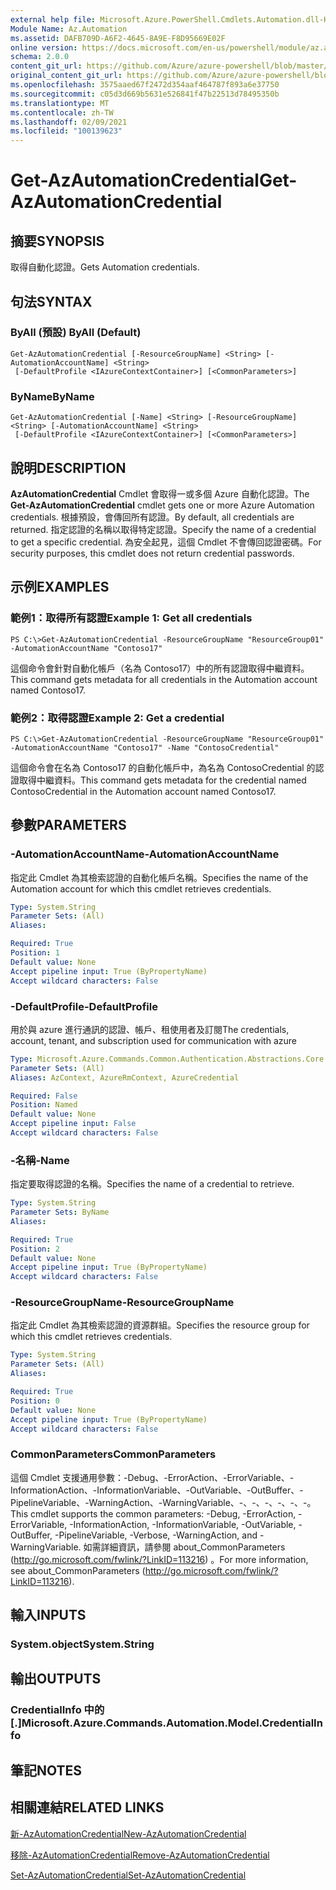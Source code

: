 ```yaml
---
external help file: Microsoft.Azure.PowerShell.Cmdlets.Automation.dll-Help.xml
Module Name: Az.Automation
ms.assetid: DAFB709D-A6F2-4645-8A9E-F8D95669E02F
online version: https://docs.microsoft.com/en-us/powershell/module/az.automation/get-azautomationcredential
schema: 2.0.0
content_git_url: https://github.com/Azure/azure-powershell/blob/master/src/Automation/Automation/help/Get-AzAutomationCredential.md
original_content_git_url: https://github.com/Azure/azure-powershell/blob/master/src/Automation/Automation/help/Get-AzAutomationCredential.md
ms.openlocfilehash: 3575aaed67f2472d354aaf464787f893a6e37750
ms.sourcegitcommit: c05d3d669b5631e526841f47b22513d78495350b
ms.translationtype: MT
ms.contentlocale: zh-TW
ms.lasthandoff: 02/09/2021
ms.locfileid: "100139623"
---
```

# <span data-ttu-id="d05ec-101">Get-AzAutomationCredential</span><span class="sxs-lookup"><span data-stu-id="d05ec-101">Get-AzAutomationCredential</span></span>

## <span data-ttu-id="d05ec-102">摘要</span><span class="sxs-lookup"><span data-stu-id="d05ec-102">SYNOPSIS</span></span>
<span data-ttu-id="d05ec-103">取得自動化認證。</span><span class="sxs-lookup"><span data-stu-id="d05ec-103">Gets Automation credentials.</span></span>

## <span data-ttu-id="d05ec-104">句法</span><span class="sxs-lookup"><span data-stu-id="d05ec-104">SYNTAX</span></span>

### <span data-ttu-id="d05ec-105">ByAll (預設) </span><span class="sxs-lookup"><span data-stu-id="d05ec-105">ByAll (Default)</span></span>
```
Get-AzAutomationCredential [-ResourceGroupName] <String> [-AutomationAccountName] <String>
 [-DefaultProfile <IAzureContextContainer>] [<CommonParameters>]
```

### <span data-ttu-id="d05ec-106">ByName</span><span class="sxs-lookup"><span data-stu-id="d05ec-106">ByName</span></span>
```
Get-AzAutomationCredential [-Name] <String> [-ResourceGroupName] <String> [-AutomationAccountName] <String>
 [-DefaultProfile <IAzureContextContainer>] [<CommonParameters>]
```

## <span data-ttu-id="d05ec-107">說明</span><span class="sxs-lookup"><span data-stu-id="d05ec-107">DESCRIPTION</span></span>
<span data-ttu-id="d05ec-108">**AzAutomationCredential** Cmdlet 會取得一或多個 Azure 自動化認證。</span><span class="sxs-lookup"><span data-stu-id="d05ec-108">The **Get-AzAutomationCredential** cmdlet gets one or more Azure Automation credentials.</span></span>
<span data-ttu-id="d05ec-109">根據預設，會傳回所有認證。</span><span class="sxs-lookup"><span data-stu-id="d05ec-109">By default, all credentials are returned.</span></span>
<span data-ttu-id="d05ec-110">指定認證的名稱以取得特定認證。</span><span class="sxs-lookup"><span data-stu-id="d05ec-110">Specify the name of a credential to get a specific credential.</span></span>
<span data-ttu-id="d05ec-111">為安全起見，這個 Cmdlet 不會傳回認證密碼。</span><span class="sxs-lookup"><span data-stu-id="d05ec-111">For security purposes, this cmdlet does not return credential passwords.</span></span>

## <span data-ttu-id="d05ec-112">示例</span><span class="sxs-lookup"><span data-stu-id="d05ec-112">EXAMPLES</span></span>

### <span data-ttu-id="d05ec-113">範例1：取得所有認證</span><span class="sxs-lookup"><span data-stu-id="d05ec-113">Example 1: Get all credentials</span></span>
```
PS C:\>Get-AzAutomationCredential -ResourceGroupName "ResourceGroup01" -AutomationAccountName "Contoso17"
```

<span data-ttu-id="d05ec-114">這個命令會針對自動化帳戶（名為 Contoso17）中的所有認證取得中繼資料。</span><span class="sxs-lookup"><span data-stu-id="d05ec-114">This command gets metadata for all credentials in the Automation account named Contoso17.</span></span>

### <span data-ttu-id="d05ec-115">範例2：取得認證</span><span class="sxs-lookup"><span data-stu-id="d05ec-115">Example 2: Get a credential</span></span>
```
PS C:\>Get-AzAutomationCredential -ResourceGroupName "ResourceGroup01" -AutomationAccountName "Contoso17" -Name "ContosoCredential"
```

<span data-ttu-id="d05ec-116">這個命令會在名為 Contoso17 的自動化帳戶中，為名為 ContosoCredential 的認證取得中繼資料。</span><span class="sxs-lookup"><span data-stu-id="d05ec-116">This command gets metadata for the credential named ContosoCredential in the Automation account named Contoso17.</span></span>

## <span data-ttu-id="d05ec-117">參數</span><span class="sxs-lookup"><span data-stu-id="d05ec-117">PARAMETERS</span></span>

### <span data-ttu-id="d05ec-118">-AutomationAccountName</span><span class="sxs-lookup"><span data-stu-id="d05ec-118">-AutomationAccountName</span></span>
<span data-ttu-id="d05ec-119">指定此 Cmdlet 為其檢索認證的自動化帳戶名稱。</span><span class="sxs-lookup"><span data-stu-id="d05ec-119">Specifies the name of the Automation account for which this cmdlet retrieves credentials.</span></span>

```yaml
Type: System.String
Parameter Sets: (All)
Aliases:

Required: True
Position: 1
Default value: None
Accept pipeline input: True (ByPropertyName)
Accept wildcard characters: False
```

### <span data-ttu-id="d05ec-120">-DefaultProfile</span><span class="sxs-lookup"><span data-stu-id="d05ec-120">-DefaultProfile</span></span>
<span data-ttu-id="d05ec-121">用於與 azure 進行通訊的認證、帳戶、租使用者及訂閱</span><span class="sxs-lookup"><span data-stu-id="d05ec-121">The credentials, account, tenant, and subscription used for communication with azure</span></span>

```yaml
Type: Microsoft.Azure.Commands.Common.Authentication.Abstractions.Core.IAzureContextContainer
Parameter Sets: (All)
Aliases: AzContext, AzureRmContext, AzureCredential

Required: False
Position: Named
Default value: None
Accept pipeline input: False
Accept wildcard characters: False
```

### <span data-ttu-id="d05ec-122">-名稱</span><span class="sxs-lookup"><span data-stu-id="d05ec-122">-Name</span></span>
<span data-ttu-id="d05ec-123">指定要取得認證的名稱。</span><span class="sxs-lookup"><span data-stu-id="d05ec-123">Specifies the name of a credential to retrieve.</span></span>

```yaml
Type: System.String
Parameter Sets: ByName
Aliases:

Required: True
Position: 2
Default value: None
Accept pipeline input: True (ByPropertyName)
Accept wildcard characters: False
```

### <span data-ttu-id="d05ec-124">-ResourceGroupName</span><span class="sxs-lookup"><span data-stu-id="d05ec-124">-ResourceGroupName</span></span>
<span data-ttu-id="d05ec-125">指定此 Cmdlet 為其檢索認證的資源群組。</span><span class="sxs-lookup"><span data-stu-id="d05ec-125">Specifies the resource group for which this cmdlet retrieves credentials.</span></span>

```yaml
Type: System.String
Parameter Sets: (All)
Aliases:

Required: True
Position: 0
Default value: None
Accept pipeline input: True (ByPropertyName)
Accept wildcard characters: False
```

### <span data-ttu-id="d05ec-126">CommonParameters</span><span class="sxs-lookup"><span data-stu-id="d05ec-126">CommonParameters</span></span>
<span data-ttu-id="d05ec-127">這個 Cmdlet 支援通用參數：-Debug、-ErrorAction、-ErrorVariable、-InformationAction、-InformationVariable、-OutVariable、-OutBuffer、-PipelineVariable、-WarningAction、-WarningVariable、-、-、-、-、-、-。</span><span class="sxs-lookup"><span data-stu-id="d05ec-127">This cmdlet supports the common parameters: -Debug, -ErrorAction, -ErrorVariable, -InformationAction, -InformationVariable, -OutVariable, -OutBuffer, -PipelineVariable, -Verbose, -WarningAction, and -WarningVariable.</span></span> <span data-ttu-id="d05ec-128">如需詳細資訊，請參閱 about_CommonParameters (http://go.microsoft.com/fwlink/?LinkID=113216) 。</span><span class="sxs-lookup"><span data-stu-id="d05ec-128">For more information, see about_CommonParameters (http://go.microsoft.com/fwlink/?LinkID=113216).</span></span>

## <span data-ttu-id="d05ec-129">輸入</span><span class="sxs-lookup"><span data-stu-id="d05ec-129">INPUTS</span></span>

### <span data-ttu-id="d05ec-130">System.object</span><span class="sxs-lookup"><span data-stu-id="d05ec-130">System.String</span></span>

## <span data-ttu-id="d05ec-131">輸出</span><span class="sxs-lookup"><span data-stu-id="d05ec-131">OUTPUTS</span></span>

### <span data-ttu-id="d05ec-132">CredentialInfo 中的 [.]</span><span class="sxs-lookup"><span data-stu-id="d05ec-132">Microsoft.Azure.Commands.Automation.Model.CredentialInfo</span></span>

## <span data-ttu-id="d05ec-133">筆記</span><span class="sxs-lookup"><span data-stu-id="d05ec-133">NOTES</span></span>

## <span data-ttu-id="d05ec-134">相關連結</span><span class="sxs-lookup"><span data-stu-id="d05ec-134">RELATED LINKS</span></span>

[<span data-ttu-id="d05ec-135">新-AzAutomationCredential</span><span class="sxs-lookup"><span data-stu-id="d05ec-135">New-AzAutomationCredential</span></span>](./New-AzAutomationCredential.md)

[<span data-ttu-id="d05ec-136">移除-AzAutomationCredential</span><span class="sxs-lookup"><span data-stu-id="d05ec-136">Remove-AzAutomationCredential</span></span>](./Remove-AzAutomationCredential.md)

[<span data-ttu-id="d05ec-137">Set-AzAutomationCredential</span><span class="sxs-lookup"><span data-stu-id="d05ec-137">Set-AzAutomationCredential</span></span>](./Set-AzAutomationCredential.md)


